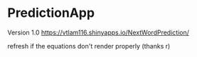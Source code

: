 # PredictionApp

Version 1.0 
https://vtlam116.shinyapps.io/NextWordPrediction/

refresh if the equations don't render properly (thanks r)
